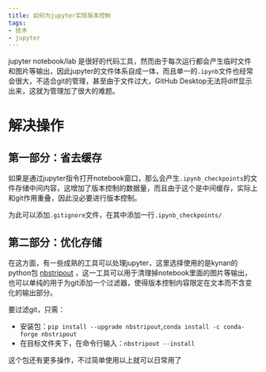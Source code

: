 ```yaml
---
title: 如何为jupyter实现版本控制
tags: 
- 技术
- jupyter
---
```


jupyter notebook/lab 是很好的代码工具，然而由于每次运行都会产生临时文件和图片等输出，因此jupyter的文件体系自成一体，而且单一的`.ipynb`文件也经常会很大，不适合git的管理，甚至由于文件过大，GitHub Desktop无法将diff显示出来，这就为管理加了很大的难题。

<!--more-->

# 解决操作



## 第一部分：省去缓存

如果是通过jupyter指令打开notebook窗口，那么会产生`.ipynb_checkpoints`的文件存储中间内容，这增加了版本控制的数据量，而且由于这个是中间缓存，实际上和git作用重叠，因此没必要进行版本控制。

为此可以添加`.gitignore`文件，在其中添加一行`.ipynb_checkpoints/`

## 第二部分：优化存储

在这方面，有一些成熟的工具可以处理jupyter，这里选择使用的是kynan的python包 [nbstripout](https://github.com/kynan/nbstripout) ，这一工具可以用于清理掉notebook里面的图片等输出，也可以单纯的用于为git添加一个过滤器，使得版本控制内容限定在文本而不含变化的输出部分。

要过滤git，只需：
* 安装包：`pip install --upgrade nbstripout`,`conda install -c conda-forge nbstripout`
* 在目标文件夹下，在命令行输入：`nbstripout --install`

这个包还有更多操作，不过简单使用以上就可以日常用了